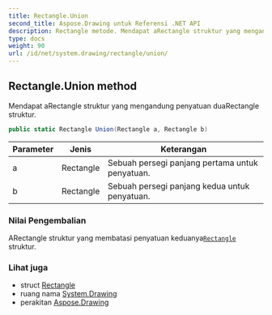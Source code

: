 ```yaml
---
title: Rectangle.Union
second_title: Aspose.Drawing untuk Referensi .NET API
description: Rectangle metode. Mendapat aRectangle struktur yang mengandung penyatuan duaRectangle struktur.
type: docs
weight: 90
url: /id/net/system.drawing/rectangle/union/
---
```

## Rectangle.Union method

Mendapat aRectangle struktur yang mengandung penyatuan duaRectangle struktur.

```csharp
public static Rectangle Union(Rectangle a, Rectangle b)
```

| Parameter | Jenis | Keterangan |
| --- | --- | --- |
| a | Rectangle | Sebuah persegi panjang pertama untuk penyatuan. |
| b | Rectangle | Sebuah persegi panjang kedua untuk penyatuan. |

### Nilai Pengembalian

ARectangle struktur yang membatasi penyatuan keduanya[`Rectangle`](../) struktur.

### Lihat juga

* struct [Rectangle](../)
* ruang nama [System.Drawing](../../rectangle/)
* perakitan [Aspose.Drawing](../../../)


